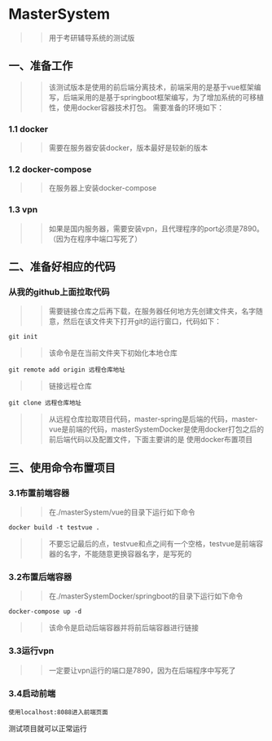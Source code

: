 # MasterSystem
>>用于考研辅导系统的测试版
## 一、准备工作
>>该测试版本是使用的前后端分离技术，前端采用的是基于vue框架编写，后端采用的是基于springboot框架编写，为了增加系统的可移植性，使用docker容器技术打包。
需要准备的环境如下：
### 1.1 docker
>>需要在服务器安装docker，版本最好是较新的版本
### 1.2 docker-compose
>>在服务器上安装docker-compose
### 1.3 vpn
>>如果是国内服务器，需要安装vpn，且代理程序的port必须是7890。（因为在程序中端口写死了）
## 二、准备好相应的代码
### 从我的github上面拉取代码
>>需要链接仓库之后再下载，在服务器任何地方先创建文件夹，名字随意，然后在该文件夹下打开git的运行窗口，代码如下：  
~~~
git init
~~~
>>该命令是在当前文件夹下初始化本地仓库
~~~
git remote add origin 远程仓库地址
~~~
>>链接远程仓库
~~~
git clone 远程仓库地址
~~~
>>从远程仓库拉取项目代码，master-spring是后端的代码，master-vue是前端的代码，masterSystemDocker是使用docker打包之后的前后端代码以及配置文件，下面主要讲的是
使用docker布置项目
## 三、使用命令布置项目
### 3.1布置前端容器
>> 在./masterSystem/vue的目录下运行如下命令
~~~
docker build -t testvue .
~~~
>> 不要忘记最后的点，testvue和点之间有一个空格，testvue是前端容器的名字，不能随意更换容器名字，是写死的
### 3.2布置后端容器
>> 在./masterSystemDocker/springboot的目录下运行如下命令
~~~
docker-compose up -d
~~~
>> 该命令是启动后端容器并将前后端容器进行链接
### 3.3运行vpn
>> 一定要让vpn运行的端口是7890，因为在后端程序中写死了
### 3.4启动前端
~~~
使用localhost:8088进入前端页面
~~~
测试项目就可以正常运行
